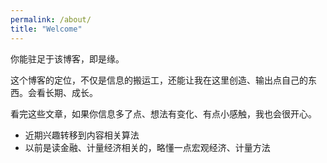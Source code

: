 ```yaml
---
permalink: /about/
title: "Welcome"
---
```


你能驻足于该博客，即是缘。

这个博客的定位，不仅是信息的搬运工，还能让我在这里创造、输出点自己的东西。会看长期、成长。

看完这些文章，如果你信息多了点、想法有变化、有点小感触，我也会很开心。


- 近期兴趣转移到内容相关算法
- 以前是读金融、计量经济相关的，略懂一点宏观经济、计量方法